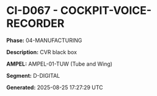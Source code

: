 # CI-D067 - COCKPIT-VOICE-RECORDER

**Phase:** 04-MANUFACTURING

**Description:** CVR black box

**AMPEL:** AMPEL-01-TUW (Tube and Wing)

**Segment:** D-DIGITAL

**Generated:** 2025-08-25 17:27:29 UTC
